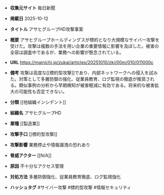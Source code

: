 - **収集元サイト**
毎日新聞

- **掲載日**
2025-10-12

- **タイトル**
アサヒグループHD攻撃事案

- **概要**
アサヒグループホールディングスが標的となり大規模なサイバー攻撃を受けた。攻撃は複数の手法を用い企業の重要情報に影響を及ぼした。被害の全容は調査中であるが、業務への影響が懸念されている。

- **URL**
https://mainichi.jp/zukai/articles/20251010/zki/00m/010/011000c

- **備考**
攻撃は高度な[[標的型攻撃]]であり、内部ネットワークへの侵入を試みた。対策として多層防御の強化、従業員教育、ログ監視の徹底が推奨される。類似事例の分析から早期検知が被害軽減に有効である。将来的な被害拡大の可能性も否定できない。

- **分類**
[[他組織インシデント]]

- **組織名**
アサヒグループHD

- **業種**
[[製造業]]

- **攻撃手口**
[[標的型攻撃]]

- **攻撃影響**
業務停止や情報漏洩の恐れあり

- **脅威アクター**
[[N/A]]

- **原因**
不十分なアクセス管理

- **対処方法**
多層防御強化、従業員教育徹底、ログ監視強化

- **ハッシュタグ**
#サイバー攻撃 #標的型攻撃 #情報セキュリティ

